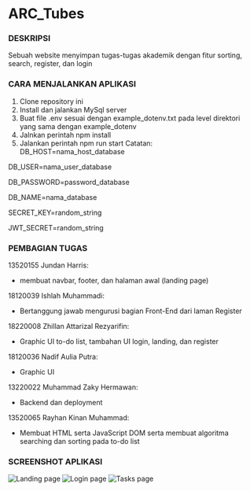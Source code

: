 # ARC_Tubes
### DESKRIPSI
Sebuah website menyimpan tugas-tugas akademik dengan fitur sorting, search, register, dan login

### CARA MENJALANKAN APLIKASI

1. Clone repository ini
2. Install dan jalankan MySql server
3. Buat file .env sesuai dengan example_dotenv.txt pada level direktori yang sama dengan example_dotenv
4. Jalnkan perintah npm install
5. Jalankan perintah npm run start
Catatan:
DB_HOST=nama_host_database

DB_USER=nama_user_database

DB_PASSWORD=password_database

DB_NAME=nama_database

SECRET_KEY=random_string

JWT_SECRET=random_string


### PEMBAGIAN TUGAS
13520155 Jundan Harris:
 - membuat navbar, footer, dan halaman awal (landing page) 

18120039 Ishlah Muhammadi:
 - Bertanggung jawab mengurusi bagian Front-End dari laman Register


18220008 Zhillan Attarizal Rezyarifin: 
 - Graphic UI to-do list, tambahan UI login, landing, dan register


18120036 Nadif Aulia Putra:
 - Graphic UI


13220022 Muhammad Zaky Hermawan:
 - Backend dan deployment

13520065 Rayhan Kinan Muhammad: 
 - Membuat HTML serta JavaScript DOM serta membuat algoritma searching dan sorting pada to-do list

### SCREENSHOT APLIKASI
![Landing page](https://i.imgur.com/6X3SCfm.png)
![Login page](https://i.imgur.com/0ISk9rr.png)
![Tasks page](https://i.imgur.com/xoV152S.png)
